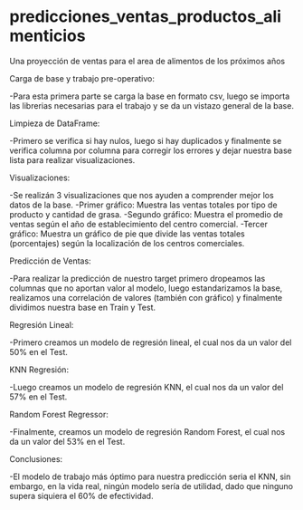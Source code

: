 # predicciones_ventas_productos_alimenticios
Una proyección de ventas para el area de alimentos de los próximos años

Carga de base y trabajo pre-operativo:

-Para esta primera parte se carga la base en formato csv, luego se importa las librerias necesarias para el trabajo y se da un vistazo general de la base.

Limpieza de DataFrame:

-Primero se verifica si hay nulos, luego si hay duplicados y finalmente se verifica columna por columna para corregir los errores y dejar nuestra base lista para realizar visualizaciones.

Visualizaciones:

-Se realizán 3 visualizaciones que nos ayuden a comprender mejor los datos de la base.
-Primer gráfico: Muestra las ventas totales por tipo de producto y cantidad de grasa.
-Segundo gráfico: Muestra el promedio de ventas según el año de establecimiento del centro comercial.
-Tercer gráfico: Muestra un gráfico de pie que divide las ventas totales (porcentajes) según la localización de los centros comerciales.

Predicción de Ventas:

-Para realizar la predicción de nuestro target primero dropeamos las columnas que no aportan valor al modelo, luego estandarizamos la base, realizamos una correlación de valores (también con gráfico) y finalmente dividimos nuestra base en Train y Test.

Regresión Lineal:

-Primero creamos un modelo de regresión lineal, el cual nos da un valor del 50% en el Test.

KNN Regresión:

-Luego creamos un modelo de regresión KNN, el cual nos da un valor del 57% en el Test.

Random Forest Regressor:

-Finalmente, creamos un modelo de regresión Random Forest, el cual nos da un valor del 53% en el Test.

Conclusiones:

-El modelo de trabajo más óptimo para nuestra predicción seria el KNN, sin embargo, en la vida real, ningún modelo sería de utilidad, dado que ninguno supera siquiera el 60% de efectividad.
